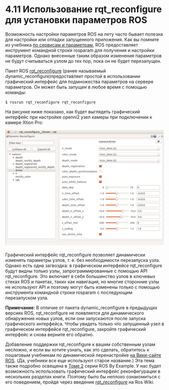 # 4.11 Использование rqt\_reconfigure для установки параметров ROS

Возможность настройки параметров ROS на лету часто бывает полезна для настройки или отладки запущенного приложения. Как вы помните из учебника [по сервисам и параметрам](http://wiki.ros.org/ROS/Tutorials/UnderstandingServicesParams%23Using_rosparam), ROS предоставляет инструмент командной строки rosparam для получения и настройки параметров. Однако внесенные таким образом изменения параметров не будут считываться узлом до тех пор, пока он не будет перезапущен. 

Пакет ROS [rqt\_reconfigure](http://wiki.ros.org/rqt_reconfigure) \(ранее называемый dynamic\_reconfigure\)предоставляет простой в использовании графический интерфейс для подмножества параметров на сервере параметров. Он может быть запущен в любое время с помощью команды:

```text
$ rosrun rqt_reconfigure rqt_reconfigure
```

На рисунке ниже показано, как будет выглядеть графический интерфейс при настройке openni2 узел камеры при подключении к камере Xtion Pro:

![](.gitbook/assets/snimok-ekrana-2020-05-29-v-23.23.26.png)

Графический интерфейс rqt\_reconfigure позволяет динамически изменять параметры узлов, т. е. без необходимости перезапуска узла. Однако есть одна загвоздка: в графическом интерфейсе rqt\_reconfigure будут видны только узлы, запрограммированные с помощью API rqt\_reconfigure. Это включает в себя большинство узлов в ключевых стеках ROS и пакетах, таких как навигация, но многие сторонние узлы не используют API и поэтому могут быть изменены только с помощью инструмента командной строки rosparam с последующим перезапуском узла. 

**Примечание**: В отличие от пакета dynamic\_reconfigure в предыдущих версиях ROS, rqt\_reconfigure не появляется для динамического обнаружения новых узлов, если они запускаются после запуска графического интерфейса. Чтобы увидеть только что запущенный узел в графическом интерфейсе rqt\_reconfigure, закройте графический интерфейс и снова верните его обратно. 

Добавление поддержки rqt\_reconfigure к вашим собственным узлам несложно, и если вы хотите узнать, как это сделать, обратитесь к пошаговым учебникам по динамической перенастройке [на Вики-сайте ROS](http://ros.org/wiki/dynamic_reconfigure/Tutorials). \(Да, учебники все еще используют старое название.\) Эта тема также подробно освещена в [Томе 2](http://www.pirobot.org/wordpress/) серии ROS By Example. У нас будет возможность использовать графический интерфейс реконфигурации в нескольких разделах книги. Поэтому было бы неплохо ознакомиться с его поведением, пройдя через введение [rqt\_reconfigure](http://wiki.ros.org/rqt_reconfigure) на Ros Wiki.

